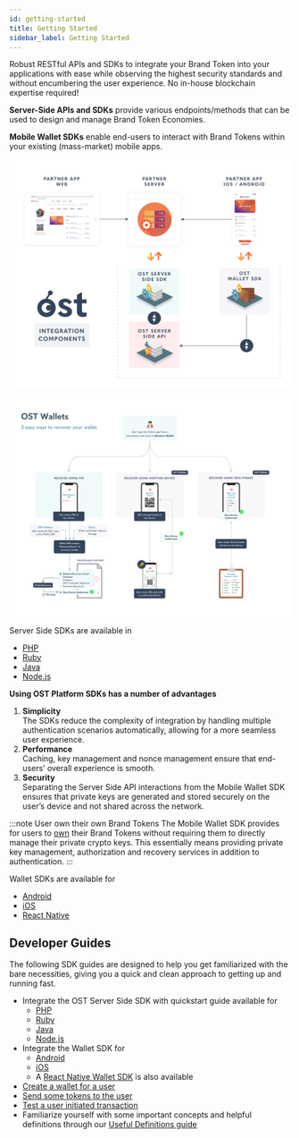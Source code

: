 ```yaml
---
id: getting-started
title: Getting Started
sidebar_label: Getting Started
---
```


Robust RESTful APIs and SDKs to integrate your Brand Token into your applications with ease while observing the highest security standards and without encumbering the user experience. No in-house blockchain expertise required!

**Server-Side APIs and SDKs** provide various endpoints/methods that can be used to design and manage Brand Token Economies.

**Mobile Wallet SDKs** enable end-users to interact with Brand Tokens within your existing (mass-market) mobile apps.

![platform-overview](/platform/docs/assets/Platform-Integrations.jpg)

![platform-overview](/platform/docs/assets/ost-wallet-recovery.jpg)


Server Side SDKs are available in 
* [PHP](/platform/docs/sdk/server-side-sdks/php/)
* [Ruby](/platform/docs/sdk/server-side-sdks/ruby/)
* [Java](/platform/docs/sdk/server-side-sdks/java/)
* [Node.js](/platform/docs/sdk/server-side-sdks/nodejs/)

**Using OST Platform SDKs has a number of advantages**
1. **Simplicity** 
<br>The SDKs reduce the complexity of integration by handling multiple authentication scenarios automatically, allowing for a more seamless user experience.
2. **Performance** 
<br>Caching, key management and nonce management ensure that end-users’ overall experience is smooth.
3. **Security** 
<br>Separating the Server Side API interactions from the Mobile Wallet SDK ensures that private keys are generated and stored securely on the user’s device and not shared across the network.

:::note User own their own Brand Tokens
The Mobile Wallet SDK provides for users to <u>own</u> their Brand Tokens without requiring them to directly manage their private crypto keys. This essentially means providing private key management, authorization and recovery services in addition to authentication.
:::
	
Wallet SDKs are available for 
* [Android](https://github.com/ostdotcom/ost-client-android-sdk)
* [iOS](https://github.com/ostdotcom/ost-client-ios-sdk)
* [React Native ](/platform/docs/sdk/mobile-wallet-sdks/react-native/)

## Developer Guides
The following SDK guides are designed to help you get familiarized with the bare necessities, giving you a quick and clean approach to getting up and running fast.

* Integrate the OST Server Side SDK with quickstart guide available for 
    * [PHP](/platform/docs/sdk/server-side-sdks/php/) 
    * [Ruby](/platform/docs/sdk/server-side-sdks/ruby/)
    * [Java](/platform/docs/sdk/server-side-sdks/java/)
    * [Node.js](/platform/docs/sdk/server-side-sdks/nodejs/)
* Integrate the Wallet SDK for 
    * [Android](/platform/docs/sdk/mobile-wallet-sdks/android/)
    * [iOS](/platform/docs/sdk/mobile-wallet-sdks/iOS)
    * A [React Native Wallet SDK](/platform/docs/sdk/Amobile-wallet-sdks/react-native/) is also available
* [Create a wallet for a user](/platform/docs/guides/create-user-wallet/)
* [Send some tokens to the user](/platform/docs/guides/execute-transactions/#executing-company-to-user-transactions)
* [Test a user initiated transaction](/platform/docs/guides/execute-transactions/#executing-user-intiated-transactions-in-web)
* Familiarize yourself with some important concepts and helpful definitions through our [Useful Definitions guide](/platform/docs/definitions/)